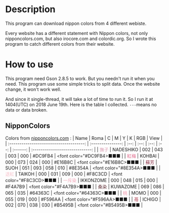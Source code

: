# Description

This program can download nippon colors from 4 different webiste.

Every website has a different statement with Nippon colors, not only nipponcolors.com, but also irocore.com and colordic.org. So I wrote this program to catch different colors from their website.

# How to use

This program need Gson 2.8.5 to work. But you needn't run it when you need. This program use some simple tricks to split data. Once the website change, it won't work well.

And since it single-thread, it will take a lot of time to run it. So I run it at 1404(UTC) on 2018 June 19th. Here is the table I collected. ```---```means no data or data broken.

## NipponColors

Colors from [nipponcolors.com](http://nipponcolors.com) :
|                  Name                   |       Roma        |  C   |  M   |  Y   |  K   |   RGB    |              View               |
| :-------------------------------------: | :---------------: | :--: | :--: | :--: | :--: | :------: | :-----------------------------: |
|    <font color="#DC9FB4">撫子</font>    |     NADESHIKO     | 002  | 043  | 003  | 000  | \#DC9FB4 | <font color="#DC9FB4>■■■</font> |
|    <font color="#E16B8C">紅梅</font>    |      KOHBAI       | 000  | 073  | 024  | 000  | \#E16B8C | <font color="#E16B8C>■■■</font> |
|    <font color="#8E354A">蘇芳</font>    |       SUOH        | 051  | 093  | 058  | 010  | \#8E354A | <font color="#8E354A>■■■</font> |
|    <font color="#F8C3CD">退紅</font>    |      TAIKOH       | 000  | 031  | 009  | 000  | \#F8C3CD | <font color="#F8C3CD>■■■</font> |
|   <font color="#F4A7B9">一斥染</font>   |     IKKONZOME     | 000  | 048  | 015  | 000  | \#F4A7B9 | <font color="#F4A7B9>■■■</font> |
|    <font color="#64363C">桑染</font>    |     KUWAZOME      | 069  | 086  | 065  | 035  | \#64363C | <font color="#64363C>■■■</font> |
|     <font color="#F596AA">桃</font>     |       MOMO        | 000  | 055  | 019  | 000  | \#F596AA | <font color="#F596AA>■■■</font> |
|     <font color="#B5495B">苺</font>     |      ICHIGO       | 002  | 070  | 038  | 030  | \#B5495B | <font color="#B5495B>■■■</font> |
